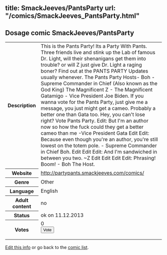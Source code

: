 title: SmackJeeves/PantsParty
url: "/comics/SmackJeeves_PantsParty.html"
---
Dosage comic SmackJeeves/PantsParty
-----------------------------------------

<p id="msg"></p>
<script type="text/javascript">
if (window.location.search === '?edit_info_mail=sent_ok') {
  var elem = document.getElementById("msg");
  elem.innerHTML = 'Edited information sucessfully sent for review, which is usually done daily. Thanks!';
  elem.className = 'ok';
}
</script>
<table class="comicinfo">
<tr>
<th>Description</th><td>This is the Pants Party! Its a Party With Pants. Three friends live and stink up the Lab of famous Dr. Light, will their shenanigans get them into trouble? or will Z just give Dr. Light a raging boner? Find out at the PANTS PARTY Updates usually whenever. The Pants Party Hosts- Boh - Supreme Commander in Chief (Also known as the God King) The Magnificent Z - The Magnificent Gatamigo - Vice President Joe Biden. If you wanna vote for the Pants Party, just give me a message, you just might get a cameo. Probably a better one than Gata too. Hey, you can't lose right? Vote Pants Party. Edit: But I'm an author now so how the fuck could they get a better cameo than me -Vice President Gata Edit Edit: Because even though you're an author, you're still lowest on the totem pole. - Supreme Commander in Chief Boh. Edit Edit Edit: And I'm sandwiched in between you two. ~Z Edit Edit Edit Edit: Phrasing! Boom! - Boh The Host.</td>
</tr>
<tr>
<th>Website</th><td><a href="http://partypants.smackjeeves.com/comics/">http://partypants.smackjeeves.com/comics/</a></td>
</tr>
<tr>
<th>Genre</th><td>Other</td>
</tr>
<tr>
<th>Language</th><td>English</td>
</tr>
<tr>
<th>Adult content</th><td>no</td>
</tr>
<tr>
<th>Status</th><td>ok on 11.12.2013</td>
</tr>
<tr>
<th>Votes</th><td>0
<form action="http://gaecounter.appspot.com/count/" method="POST">
<input name="name" type="hidden" value="SmackJeeves_PantsParty"/>
<input name="uid" type="hidden" id="voteuid" value=""/>
<input type="submit" value="Vote"/>
</form>
</td>
</tr>
</table>
<script type="text/javascript">
var ua = navigator.userAgent;
document.getElementById("voteuid").value = ua.replace(/[^a-zA-Z0-9\._:]/g , "_");;
</script>

[Edit this info](SmackJeeves_PantsParty_edit.html) or go back to the [comic list](../comic-index.html).
